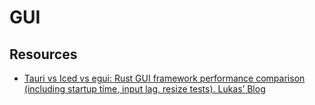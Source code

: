 # GUI

## Resources

* [Tauri vs Iced vs egui: Rust GUI framework performance comparison (including startup time, input lag, resize tests). Lukasʼ Blog](https://lukaskalbertodt.github.io/2023/02/03/tauri-iced-egui-performance-comparison.html)
